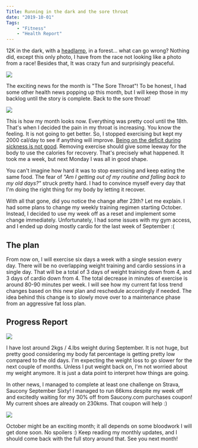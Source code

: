 ```yaml
---
Title: Running in the dark and the sore throat
date: "2019-10-01" 
Tags: 
    - "Fitness"
    - "Health Report"
---
```


12K in the dark, with a [headlamp](https://amzn.to/2nuJmym), in a forest… what can go wrong? Nothing did, except this only photo, I have from the race not looking like a photo from a race! Besides that, It was crazy fun and surprisingly peaceful. 

![](/media/2019/20191001-4-909x1024.jpg)

The exciting news for the month is "The Sore Throat"! To be honest, I had some other health news popping up this month, but I will keep those in my backlog until the story is complete. Back to the sore throat!

![](/media/2019/20191001-1024x617.png)

This is how my month looks now. Everything was pretty cool until the 18th. That's when I decided the pain in my throat is increasing. You know the feeling. It is not going to get better. So, I stopped exercising but kept my 2000 cal/day to see if anything will improve. [Being on the deficit during sickness is not good](https://www.sciencedaily.com/releases/2008/11/081125113102.htm). Removing exercise should give some leeway for the body to use the calories for recovery. That's precisely what happened. It took me a week, but next Monday I was all in good shape.

You can't imagine how hard it was to stop exercising and keep eating the same food. The fear of *"Am I getting out of my routine and falling back to my old days?"* struck pretty hard. I had to convince myself every day that I'm doing the right thing for my body by letting it recover.

With all that gone, did you notice the change after 23th? Let me explain. I had some plans to change my weekly training regimen starting October. Instead, I decided to use my week off as a reset and implement some change immediately. Unfortunately, I had some issues with my gym access, and I ended up doing mostly cardio for the last week of September :(

## The plan

From now on, I will exercise six days a week with a single session every day. There will be no overlapping weight training and cardio sessions in a single day. That will be a total of 3 days of weight training down from 4, and 3 days of cardio down from 4. The total decrease in minutes of exercise is around 80-90 minutes per week. I will see how my current fat loss trend changes based on this new plan and reschedule accordingly if needed. The idea behind this change is to slowly move over to a maintenance phase from an aggressive fat loss plan. 

## Progress Report

![](/media/2019/20191001-2-1024x842.png)

I have lost around 2kgs / 4.lbs weight during September. It is not huge, but pretty good considering my body fat percentage is getting pretty low compared to the old days. I'm expecting the weight loss to go slower for the next couple of months. Unless I put weight back on, I'm not worried about my weight anymore. It is just a data point to interpret how things are going.

In other news, I managed to complete at least one challenge on Strava, Saucony September Sixty! I managed to run 66kms despite my week off and excitedly waiting for my 30% off from Saucony.com purchases coupon! My current shoes are already on 230kms. That coupon will help :)

![](/media/2019/20191001-3-195x300.jpg)

October might be an exciting month; it all depends on some bloodwork I will get done soon. No spoilers :) Keep reading my monthly updates, and I should come back with the full story around that. See you next month!
